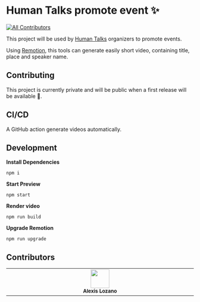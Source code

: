 # Human Talks promote event ✨


<!-- ALL-CONTRIBUTORS-BADGE:START - Do not remove or modify this section -->
[![All Contributors](https://img.shields.io/badge/all_contributors-1-orange.svg?style=flat-square)](#contributors)
<!-- ALL-CONTRIBUTORS-BADGE:END -->


This project will be used by [Human Talks](https://humantalks.com/) organizers to promote events.

Using [Remotion](https://www.remotion.dev/), this tools can generate easily short video, containing title, place and speaker name.

## Contributing

This project is currently private and will be public when a first release will be available 🚀.

## CI/CD

A GitHub action generate videos automatically.


## Development

**Install Dependencies**

```console
npm i
```

**Start Preview**

```console
npm start
```

**Render video**

```console
npm run build
```

**Upgrade Remotion**

```console
npm run upgrade
```

## Contributors

<!-- ALL-CONTRIBUTORS-LIST:START - Do not remove or modify this section -->
<!-- prettier-ignore-start -->
<!-- markdownlint-disable -->
<table>
  <tbody>
    <tr>
      <td align="center" valign="top" width="14.28%"><a href="https://github.com/alexislozano"><img src="https://avatars.githubusercontent.com/u/50751082?v=4" width="50px;" alt=""/><br /><sub><b>Alexis Lozano</b></sub></a></td>
    </tr>
  </tbody>
</table>

<!-- markdownlint-restore -->
<!-- prettier-ignore-end -->

<!-- ALL-CONTRIBUTORS-LIST:END -->
